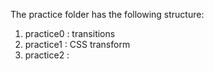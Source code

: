 The practice folder has the following structure:
1. practice0 : transitions
2. practice1 : CSS transform
3. practice2 : 